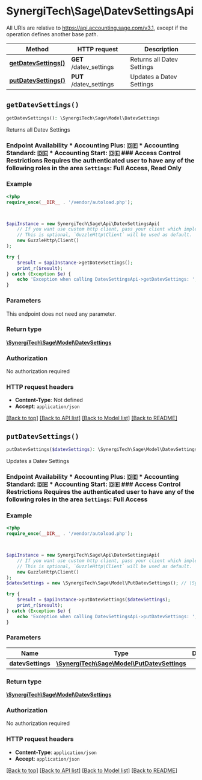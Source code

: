 # SynergiTech\Sage\DatevSettingsApi

All URIs are relative to https://api.accounting.sage.com/v3.1, except if the operation defines another base path.

| Method | HTTP request | Description |
| ------------- | ------------- | ------------- |
| [**getDatevSettings()**](DatevSettingsApi.md#getDatevSettings) | **GET** /datev_settings | Returns all Datev Settings |
| [**putDatevSettings()**](DatevSettingsApi.md#putDatevSettings) | **PUT** /datev_settings | Updates a Datev Settings |


## `getDatevSettings()`

```php
getDatevSettings(): \SynergiTech\Sage\Model\DatevSettings
```

Returns all Datev Settings

### Endpoint Availability  * Accounting Plus: 🇩🇪 * Accounting Standard: 🇩🇪 * Accounting Start: 🇩🇪  ### Access Control Restrictions  Requires the authenticated user to have any of the following roles in the area `Settings`: Full Access, Read Only

### Example

```php
<?php
require_once(__DIR__ . '/vendor/autoload.php');



$apiInstance = new SynergiTech\Sage\Api\DatevSettingsApi(
    // If you want use custom http client, pass your client which implements `GuzzleHttp\ClientInterface`.
    // This is optional, `GuzzleHttp\Client` will be used as default.
    new GuzzleHttp\Client()
);

try {
    $result = $apiInstance->getDatevSettings();
    print_r($result);
} catch (Exception $e) {
    echo 'Exception when calling DatevSettingsApi->getDatevSettings: ', $e->getMessage(), PHP_EOL;
}
```

### Parameters

This endpoint does not need any parameter.

### Return type

[**\SynergiTech\Sage\Model\DatevSettings**](../Model/DatevSettings.md)

### Authorization

No authorization required

### HTTP request headers

- **Content-Type**: Not defined
- **Accept**: `application/json`

[[Back to top]](#) [[Back to API list]](../../README.md#endpoints)
[[Back to Model list]](../../README.md#models)
[[Back to README]](../../README.md)

## `putDatevSettings()`

```php
putDatevSettings($datevSettings): \SynergiTech\Sage\Model\DatevSettings
```

Updates a Datev Settings

### Endpoint Availability  * Accounting Plus: 🇩🇪 * Accounting Standard: 🇩🇪 * Accounting Start: 🇩🇪  ### Access Control Restrictions  Requires the authenticated user to have any of the following roles in the area `Settings`: Full Access

### Example

```php
<?php
require_once(__DIR__ . '/vendor/autoload.php');



$apiInstance = new SynergiTech\Sage\Api\DatevSettingsApi(
    // If you want use custom http client, pass your client which implements `GuzzleHttp\ClientInterface`.
    // This is optional, `GuzzleHttp\Client` will be used as default.
    new GuzzleHttp\Client()
);
$datevSettings = new \SynergiTech\Sage\Model\PutDatevSettings(); // \SynergiTech\Sage\Model\PutDatevSettings

try {
    $result = $apiInstance->putDatevSettings($datevSettings);
    print_r($result);
} catch (Exception $e) {
    echo 'Exception when calling DatevSettingsApi->putDatevSettings: ', $e->getMessage(), PHP_EOL;
}
```

### Parameters

| Name | Type | Description  | Notes |
| ------------- | ------------- | ------------- | ------------- |
| **datevSettings** | [**\SynergiTech\Sage\Model\PutDatevSettings**](../Model/PutDatevSettings.md)|  | |

### Return type

[**\SynergiTech\Sage\Model\DatevSettings**](../Model/DatevSettings.md)

### Authorization

No authorization required

### HTTP request headers

- **Content-Type**: `application/json`
- **Accept**: `application/json`

[[Back to top]](#) [[Back to API list]](../../README.md#endpoints)
[[Back to Model list]](../../README.md#models)
[[Back to README]](../../README.md)
